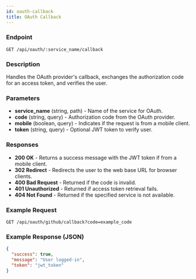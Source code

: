 ```yaml
---
id: oauth-callback
title: OAuth Callback
---
```


### Endpoint
`GET /api/oauth/:service_name/callback`

### Description
Handles the OAuth provider's callback, exchanges the authorization code for an access token, and verifies the user.

### Parameters
- **service_name** (string, path) - Name of the service for OAuth.
- **code** (string, query) - Authorization code from the OAuth provider.
- **mobile** (boolean, query) - Indicates if the request is from a mobile client.
- **token** (string, query) - Optional JWT token to verify user.

### Responses
- **200 OK** - Returns a success message with the JWT token if from a mobile client.
- **302 Redirect** - Redirects the user to the web base URL for browser clients.
- **400 Bad Request** - Returned if the code is invalid.
- **401 Unauthorized** - Returned if access token retrieval fails.
- **404 Not Found** - Returned if the specified service is not available.

### Example Request
```http
GET /api/oauth/github/callback?code=example_code
```

### Example Response (JSON)
```json
{
  "success": true,
  "message": "User logged-in",
  "token": "jwt_token"
}
```
